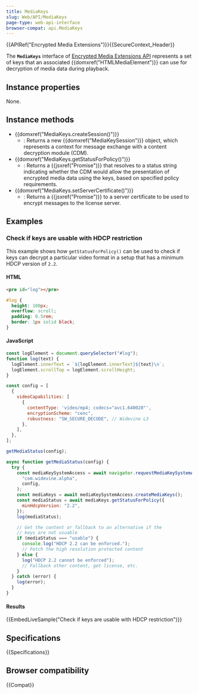 ```yaml
---
title: MediaKeys
slug: Web/API/MediaKeys
page-type: web-api-interface
browser-compat: api.MediaKeys
---
```


{{APIRef("Encrypted Media Extensions")}}{{SecureContext_Header}}

The **`MediaKeys`** interface of [Encrypted Media Extensions API](/en-US/docs/Web/API/Encrypted_Media_Extensions_API) represents a set of keys that an associated {{domxref("HTMLMediaElement")}} can use for decryption of media data during playback.

## Instance properties

None.

## Instance methods

- {{domxref("MediaKeys.createSession()")}}
  - : Returns a new {{domxref("MediaKeySession")}} object, which represents a context for message exchange with a content decryption module (CDM).
- {{domxref("MediaKeys.getStatusForPolicy()")}}
  - : Returns a {{jsxref("Promise")}} that resolves to a status string indicating whether the CDM would allow the presentation of encrypted media data using the keys, based on specified policy requirements.
- {{domxref("MediaKeys.setServerCertificate()")}}
  - : Returns a {{jsxref("Promise")}} to a server certificate to be used to encrypt messages to the license server.

## Examples

### Check if keys are usable with HDCP restriction

This example shows how `getStatusForPolicy()` can be used to check if keys can decrypt a particular video format in a setup that has a minimum HDCP version of `2.2`.

#### HTML

```html
<pre id="log"></pre>
```

```css hidden
#log {
  height: 100px;
  overflow: scroll;
  padding: 0.5rem;
  border: 1px solid black;
}
```

#### JavaScript

```js hidden
const logElement = document.querySelector("#log");
function log(text) {
  logElement.innerText = `${logElement.innerText}${text}\n`;
  logElement.scrollTop = logElement.scrollHeight;
}
```

```js
const config = [
  {
    videoCapabilities: [
      {
        contentType: 'video/mp4; codecs="avc1.640028"',
        encryptionScheme: "cenc",
        robustness: "SW_SECURE_DECODE", // Widevine L3
      },
    ],
  },
];

getMediaStatus(config);

async function getMediaStatus(config) {
  try {
    const mediaKeySystemAccess = await navigator.requestMediaKeySystemAccess(
      "com.widevine.alpha",
      config,
    );
    const mediaKeys = await mediaKeySystemAccess.createMediaKeys();
    const mediaStatus = await mediaKeys.getStatusForPolicy({
      minHdcpVersion: "2.2",
    });
    log(mediaStatus);

    // Get the content or fallback to an alternative if the
    // keys are not usuable
    if (mediaStatus === "usable") {
      console.log("HDCP 2.2 can be enforced.");
      // Fetch the high resolution protected content
    } else {
      log("HDCP 2.2 cannot be enforced");
      // Fallback other content, get license, etc.
    }
  } catch (error) {
    log(error);
  }
}
```

#### Results

{{EmbedLiveSample("Check if keys are usable with HDCP restriction")}}

## Specifications

{{Specifications}}

## Browser compatibility

{{Compat}}
